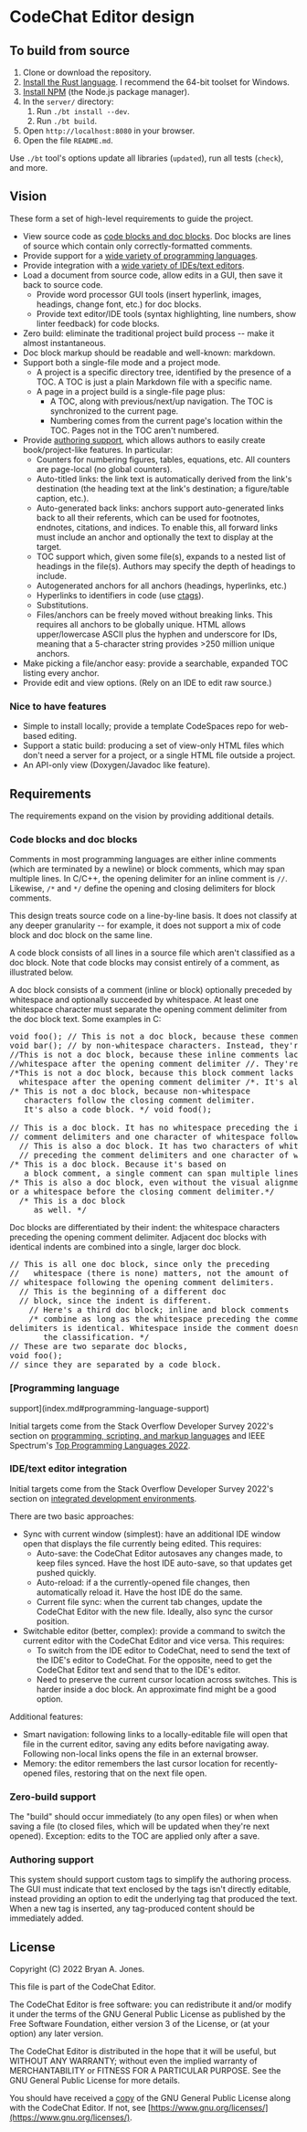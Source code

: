 CodeChat Editor design
======================

To build from source
--------------------

1.  Clone or download the repository.
2.  [Install the Rust language](https://www.rust-lang.org/tools/install). I
    recommend the 64-bit toolset for Windows.
3.  [Install
    NPM](https://docs.npmjs.com/downloading-and-installing-node-js-and-npm) (the
    Node.js package manager).
4.  In the `server/` directory:
    1.  Run `./bt install --dev`.
    2.  Run `./bt build`.
5.  Open `http://localhost:8080` in your browser.
6.  Open the file `README.md`.

Use `./bt` tool's options update all libraries (`updated`), run all tests
(`check`), and more.

<a id="vision"></a>Vision
-------------------------

These form a set of high-level requirements to guide the project.

*   View source code as <a id="vision-code-blocks-and-doc-blocks"></a>[code
    blocks and doc blocks](index.md#code-blocks-and-doc-blocks). Doc blocks are
    lines of source which contain only correctly-formatted comments.
*   Provide support for a <a id="vision-programming-language-support"></a>[wide
    variety of programming languages](index.md#programming-language-support).
*   Provide integration with a <a id="vision-ide-integration"></a>[wide variety
    of IDEs/text editors](index.md#ide-integration).
*   Load a document from source code, allow edits in a GUI, then save it
    back to source code.
    *   Provide word processor GUI tools (insert hyperlink, images, headings,
        change font, etc.) for doc blocks.
    *   Provide text editor/IDE tools (syntax highlighting, line numbers, show
        linter feedback) for code blocks.
*   Zero build: eliminate the traditional project build process -- make it
    almost instantaneous.
*   Doc block markup should be readable and well-known: markdown.
*   Support both a single-file mode and a project mode.
    *   A project is a specific directory tree, identified by the presence of a
        TOC. A TOC is just a plain Markdown file with a specific name.
    *   A page in a project build is a single-file page plus:
        *   A TOC, along with previous/next/up navigation. The TOC is
            synchronized to the current page.
        *   Numbering comes from the current page's location within the TOC.
            Pages not in the TOC aren't numbered.
*   <a id="authoring-support"></a>Provide [authoring
    support](index.md#authoring-support), which allows authors to easily
    create book/project-like features. In particular:
    *   Counters for numbering figures, tables, equations, etc. All counters are
        page-local (no global counters).
    *   Auto-titled links: the link text is automatically derived from the
        link's destination (the heading text at the link's destination; a
        figure/table caption, etc.).
    *   Auto-generated back links: anchors support auto-generated links back to
        all their referents, which can be used for footnotes, endnotes,
        citations, and indices. To enable this, all forward links must include
        an anchor and optionally the text to display at the target.
    *   TOC support which, given some file(s), expands to a nested list of
        headings in the file(s). Authors may specify the depth of headings to
        include.
    *   Autogenerated anchors for all anchors (headings, hyperlinks, etc.)
    *   Hyperlinks to identifiers in code (use
        [ctags](https://github.com/universal-ctags/ctags)).
    *   Substitutions.
    *   Files/anchors can be freely moved without breaking links. This requires
        all anchors to be globally unique. HTML allows upper/lowercase ASCII
        plus the hyphen and underscore for IDs, meaning that a 5-character
        string provides >250 million unique anchors.
*   Make picking a file/anchor easy: provide a searchable, expanded TOC listing
    every anchor.
*   Provide edit and view options. (Rely on an IDE to edit raw source.)

### Nice to have features

*   Simple to install locally; provide a template CodeSpaces repo for web-based
    editing.
*   Support a static build: producing a set of view-only HTML files which don't
    need a server for a project, or a single HTML file outside a project.
*   An API-only view (Doxygen/Javadoc like feature).

<a id="specification"></a>Requirements
--------------------------------------

The requirements expand on the vision by providing additional details.

### <a id="specification-code-blocks-and-doc-blocks"></a>Code blocks and doc blocks

Comments in most programming languages are either inline comments (which are
terminated by a newline) or block comments, which may span multiple lines. In
C/C++, the opening delimiter for an inline comment is `//`. Likewise, `/*` and
`*/` define the opening and closing delimiters for block comments.

This design treats source code on a line-by-line basis. It does not classify at
any deeper granularity -- for example, it does not support a mix of code block
and doc block on the same line.

A code block consists of all lines in a source file which aren't classified as a
doc block. Note that code blocks may consist entirely of a comment, as
illustrated below.

A doc block consists of a comment (inline or block) optionally preceded by
whitespace and optionally succeeded by whitespace. At least one whitespace
character must separate the opening comment delimiter from the doc block text.
Some examples in C:

<pre>void foo(); // This is not a doc block, because these comments are preceded<br>void bar(); // by non-whitespace characters. Instead, they're a code block.<br>//This is not a doc block, because these inline comments lack<br>//whitespace after the opening comment delimiter //. They're also a code block.<br>/*This is not a doc block, because this block comment lacks<br>  whitespace after the opening comment delimiter /*. It's also a code block. */<br>/* This is not a doc block, because non-whitespace <br>   characters follow the closing comment delimiter. <br>   It's also a code block. */ void food();<br><br>// This is a doc block. It has no whitespace preceding the inline<br>// comment delimiters and one character of whitespace following it.<br>  // This is also a doc block. It has two characters of whitespace <br>  // preceding the comment delimiters and one character of whitespace following it.<br>/* This is a doc block. Because it's based on<br>   a block comment, a single comment can span multiple lines. */<br>/* This is also a doc block, even without the visual alignment<br>or a whitespace before the closing comment delimiter.*/<br>  /* This is a doc block<br>     as well. */</pre>

Doc blocks are differentiated by their indent: the whitespace characters
preceding the opening comment delimiter. Adjacent doc blocks with identical
indents are combined into a single, larger doc block.

<pre>// This is all one doc block, since only the preceding<br>//   whitespace (there is none) matters, not the amount of <br>// whitespace following the opening comment delimiters.<br>  // This is the beginning of a different doc<br>  // block, since the indent is different.<br>    // Here's a third doc block; inline and block comments<br>    /* combine as long as the whitespace preceding the comment<br>delimiters is identical. Whitespace inside the comment doesn't affect<br>       the classification. */<br>// These are two separate doc blocks,<br>void foo();<br>// since they are separated by a code block.</pre>

### <a id="implementation-programming-language-support"></a>[Programming language
support](index.md#programming-language-support)

Initial targets come from the Stack Overflow Developer Survey 2022's section on
[programming, scripting, and markup
languages](https://survey.stackoverflow.co/2022/#section-most-popular-technologies-programming-scripting-and-markup-languages)
and IEEE Spectrum's [Top Programming Languages
2022](https://spectrum.ieee.org/top-programming-languages-2022).

### <a id="specification-ide-integration"></a>IDE/text editor integration

Initial targets come from the Stack Overflow Developer Survey 2022's section on
[integrated development
environments](https://survey.stackoverflow.co/2022/#section-most-popular-technologies-integrated-development-environment).

There are two basic approaches:

*   Sync with current window (simplest): have an additional IDE window open
    that displays the file currently being edited. This requires:
    *   Auto-save: the CodeChat Editor autosaves any changes made, to keep files
        synced. Have the host IDE auto-save, so that updates get pushed quickly.
    *   Auto-reload: if a the currently-opened file changes, then automatically
        reload it. Have the host IDE do the same.
    *   Current file sync: when the current tab changes, update the CodeChat
        Editor with the new file. Ideally, also sync the cursor position.
*   Switchable editor (better, complex): provide a command to switch the
    current editor with the CodeChat Editor and vice versa. This requires:
    *   To switch from the IDE editor to CodeChat, need to send the text of the
        IDE's editor to CodeChat. For the opposite, need to get the CodeChat
        Editor text and send that to the IDE's editor.
    *   Need to preserve the current cursor location across switches. This is
        harder inside a doc block. An approximate find might be a good option.

Additional features:

*   Smart navigation: following links to a locally-editable file will open that
    file in the current editor, saving any edits before navigating away.
    Following non-local links opens the file in an external browser.
*   Memory: the editor remembers the last cursor location for recently-opened
    files, restoring that on the next file open.

### Zero-build support

The "build" should occur immediately (to any open files) or when when saving a
file (to closed files, which will be updated when they're next opened).
Exception: edits to the TOC are applied only after a save.

### Authoring support

This system should support custom tags to simplify the authoring process. The
GUI must indicate that text enclosed by the tags isn't directly editable,
instead providing an option to edit the underlying tag that produced the text.
When a new tag is inserted, any tag-produced content should be immediately
added.

License
-------

Copyright (C) 2022 Bryan A. Jones.

This file is part of the CodeChat Editor.

The CodeChat Editor is free software: you can redistribute it and/or modify it
under the terms of the GNU General Public License as published by the Free
Software Foundation, either version 3 of the License, or (at your option) any
later version.

The CodeChat Editor is distributed in the hope that it will be useful, but
WITHOUT ANY WARRANTY; without even the implied warranty of MERCHANTABILITY or
FITNESS FOR A PARTICULAR PURPOSE. See the GNU General Public License for more
details.

You should have received a [copy](LICENSE.html) of the GNU General Public
License along with the CodeChat Editor. If not, see
[https://www.gnu.org/licenses/](https://www.gnu.org/licenses/).